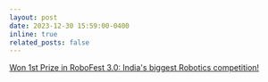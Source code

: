 ```yaml
---
layout: post
date: 2023-12-30 15:59:00-0400
inline: true
related_posts: false
---
```


<a href="https://robofest.gujarat.gov.in/Robofest/Robofestthree#:~:text=2.Udayan%20Chatterjee-,3.Shailesh,-4.Shaswat%20Mistry">Won 1st Prize in RoboFest 3.0: India's biggest Robotics competition!</a>
